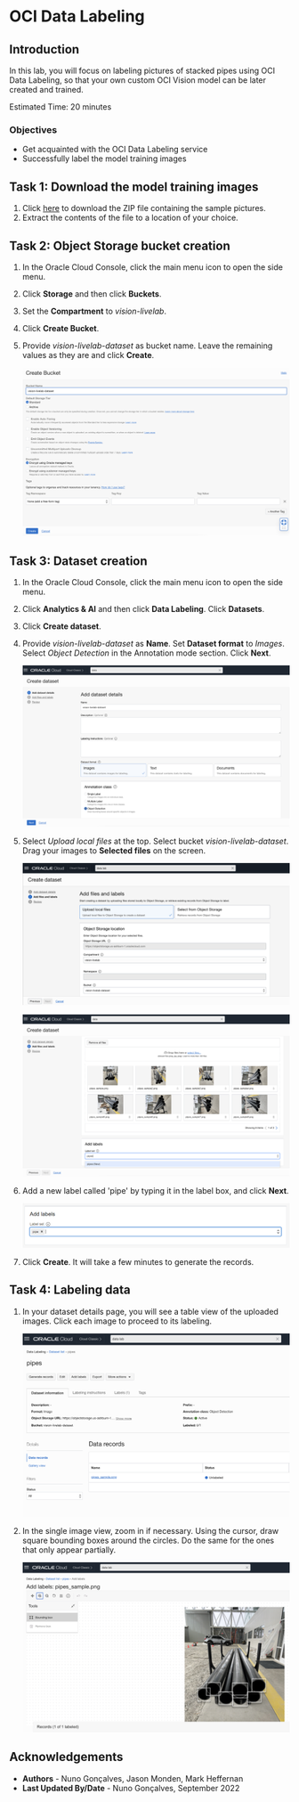 # OCI Data Labeling

## Introduction

In this lab, you will focus on labeling pictures of stacked pipes using OCI Data Labeling, so that your own custom OCI Vision model can be later created and trained.

Estimated Time: 20 minutes

### Objectives

- Get acquainted with the OCI Data Labeling service
- Successfully label the model training images

## Task 1: Download the model training images

1. Click [here](https://github.com/oracle-livelabs/oci/raw/main/oci-vision-inventory/images/model/pipes_samples.zip) to download the ZIP file containing the sample pictures. 
2. Extract the contents of the file to a location of your choice.

## Task 2: Object Storage bucket creation 

1. In the Oracle Cloud Console, click the main menu icon to open the side menu.
2. Click **Storage** and then click **Buckets**. 
3. Set the **Compartment** to *vision-livelab*.
4. Click **Create Bucket**.
5. Provide *vision-livelab-dataset* as bucket name. Leave the remaining values as they are and click **Create**.

   ![Creation of Object Storage bucket for Data Labeling](../images/create_bucket.png)

## Task 3: Dataset creation 

1. In the Oracle Cloud Console, click the main menu icon to open the side menu.
2. Click **Analytics & AI** and then click **Data Labeling**. Click **Datasets**.
4. Click **Create dataset**.
5. Provide *vision-livelab-dataset* as **Name**. Set **Dataset format** to *Images*. Select *Object Detection* in the Annotation mode section. Click **Next**.

   ![Creation of Data Labeling dataset - 1](../images/create_dataset1.png)

6. Select *Upload local files* at the top. Select bucket *vision-livelab-dataset*. Drag your images to **Selected files** on the screen. 

   ![Creation of Data Labeling dataset - 2](../images/create_dataset2.png)
   
   ![Creation of Data Labeling dataset - 3](../images/create_dataset3.png)

7. Add a new label called 'pipe' by typing it in the label box, and click **Next**.

   ![Creation of Data Labeling dataset - 4](../images/create_dataset4.png)

8. Click **Create**. It will take a few minutes to generate the records.

## Task 4: Labeling data

1. In your dataset details page, you will see a table view of the uploaded images. Click each image to proceed to its labeling.

   ![Creation of Data Labeling dataset - 1](../images/data_labeling_images_table.png)

2. In the single image view, zoom in if necessary. Using the cursor, draw square bounding boxes around the circles. Do the same for the ones that only appear partially.

   ![Labeling an image](../images/labeling_an_image.png)

## Acknowledgements

* **Authors** - Nuno Gonçalves, Jason Monden, Mark Heffernan
* **Last Updated By/Date** - Nuno Gonçalves, September 2022
